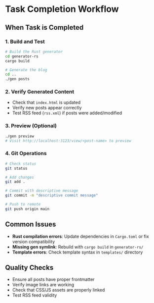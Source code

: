 # Task Completion Workflow

## When Task is Completed

### 1. Build and Test
```bash
# Build the Rust generator
cd generator-rs
cargo build

# Generate the blog
cd ..
./gen posts
```

### 2. Verify Generated Content
- Check that `index.html` is updated
- Verify new posts appear correctly
- Test RSS feed (`rss.xml`) if posts were added/modified

### 3. Preview (Optional)
```bash
./gen preview
# Visit http://localhost:3123/view/<post-name> to preview
```

### 4. Git Operations
```bash
# Check status
git status

# Add changes
git add .

# Commit with descriptive message
git commit -m "descriptive commit message"

# Push to remote
git push origin main
```

## Common Issues
- **Rust compilation errors**: Update dependencies in `Cargo.toml` or fix version compatibility
- **Missing gen symlink**: Rebuild with `cargo build` in `generator-rs/`
- **Template errors**: Check template syntax in `templates/` directory

## Quality Checks
- Ensure all posts have proper frontmatter
- Verify image links are working
- Check that CSS/JS assets are properly linked
- Test RSS feed validity
